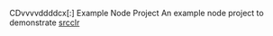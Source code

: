 CDvvvvddddcx[:] Example Node Project
An example node project to demonstrate [srcclr](https://www.srcclr.com)
#
